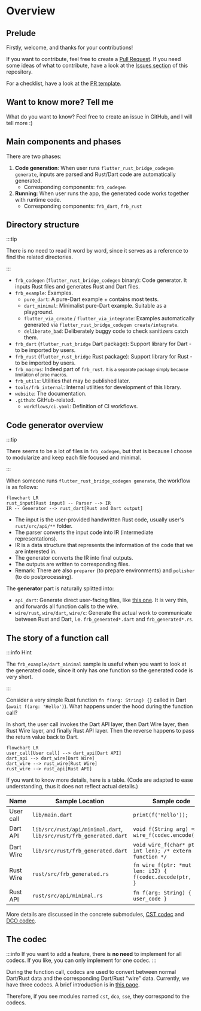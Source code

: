 # Overview

## Prelude

Firstly, welcome, and thanks for your contributions!

If you want to contribute, feel free to create a [Pull Request](https://github.com/fzyzcjy/flutter_rust_bridge/pulls). If you need some ideas of what to contribute, have a look at the [Issues section](https://github.com/fzyzcjy/flutter_rust_bridge/issues) of this repository.

For a checklist, have a look at the [PR template](https://github.com/fzyzcjy/flutter_rust_bridge/blob/master/.github/PULL_REQUEST_TEMPLATE.md).

## Want to know more? Tell me

What do you want to know? Feel free to create an issue in GitHub, and I will tell more :)

## Main components and phases

There are two phases:

1. **Code generation**:
When user runs `flutter_rust_bridge_codegen generate`,
inputs are parsed and Rust/Dart code are automatically generated.
   * Corresponding components: `frb_codegen`
2. **Running**:
When user runs the app,
the generated code works together with runtime code.
   * Corresponding components: `frb_dart`, `frb_rust`

## Directory structure

:::tip

There is no need to read it word by word, since it serves as a reference to find the related directories.

:::

- `frb_codegen` (`flutter_rust_bridge_codegen` binary): Code generator. It inputs Rust files and generates Rust and Dart files.
- `frb_example`: Examples.
    - `pure_dart`: A pure-Dart example + contains most tests.
    - `dart_minimal`: Minimalist pure-Dart example. Suitable as a playground.
    - `flutter_via_create` / `flutter_via_integrate`: Examples automatically generated via `flutter_rust_bridge_codegen create/integrate`.
    - `deliberate_bad`: Deliberately buggy code to check sanitizers catch them.
- `frb_dart` (`flutter_rust_bridge` Dart package): Support library for Dart - to be imported by users.
- `frb_rust` (`flutter_rust_bridge` Rust package): Support library for Rust - to be imported by users.
- `frb_macros`: Indeed part of `frb_rust`. <small>It is a separate package simply because limitation of proc macros.</small>
- `frb_utils`: Utilities that may be published later.
- `tools/frb_internal`: Internal utilities for development of this library.
- `website`: The documentation.
- `.github`: GitHub-related.
    - `workflows/ci.yaml`: Definition of CI workflows.

## Code generator overview

:::tip

There seems to be a lot of files in `frb_codegen`,
but that is because I choose to modularize and keep each file focused and minimal.

:::

When someone runs `flutter_rust_bridge_codegen generate`, the workflow is as follows:

```mermaid
flowchart LR
rust_input[Rust input] -- Parser --> IR
IR -- Generator --> rust_dart[Rust and Dart output]
```

- The input is the user-provided handwritten Rust code, usually user's `rust/src/api/**` folder.
- The parser converts the input code into IR (intermediate representations).
- IR is a data structure that represents the information of the code that we are interested in.
- The generator converts the IR into final outputs.
- The outputs are written to corresponding files.
- Remark: There are also `preparer` (to prepare environments) and `polisher` (to do postprocessing).

The **generator** part is naturally splitted into:

* `api_dart`: Generate direct user-facing files,
like [this one](https://github.com/fzyzcjy/flutter_rust_bridge/blob/master/frb_example/flutter_via_create/lib/src/rust/api/simple.dart).
It is very thin, and forwards all function calls to the wire.
* `wire/rust`, `wire/dart`, `wire/c`: Generate the actual work to communicate between Rust and Dart,
i.e. `frb_generated*.dart` and `frb_generated*.rs`.

## The story of a function call

:::info Hint

The `frb_example/dart_minimal` sample is useful when you want to look at the generated code,
since it only has one function so the generated code is very short.

:::

Consider a very simple Rust function
`fn f(arg: String) {}`
called in Dart
(`await f(arg: 'Hello')`).
What happens under the hood during the function call?

In short, the user call invokes the Dart API layer, then Dart Wire layer, then Rust Wire layer,
and finally Rust API layer.
Then the reverse happens to pass the return value back to Dart.

```mermaid
flowchart LR
user_call[User call] --> dart_api[Dart API]
dart_api --> dart_wire[Dart Wire]
dart_wire --> rust_wire[Rust Wire]
rust_wire --> rust_api[Rust API]
```

If you want to know more details, here is a table.
(Code are adapted to ease understanding, thus it does not reflect actual details.)

| Name      | Sample Location                                                        | Sample code                                                       | Source        |
|-----------|------------------------------------------------------------------------|-------------------------------------------------------------------|---------------|
| User call | `lib/main.dart`                                                        | `print(f('Hello'));`                                              | User provided |
| Dart API  | `lib/src/rust/api/minimal.dart`,<br/>`lib/src/rust/frb_generated.dart` | `void f(String arg) => wire_f(codec.encode(arg))`                 | Generated     |
| Dart Wire | `lib/src/rust/frb_generated.dart`                                      | `void wire_f(char* ptr, int len); /* extern function */`          | Generated     |
| Rust Wire | `rust/src/frb_generated.rs`                                            | `fn wire_f(ptr: *mut u8, len: i32) { f(codec.decode(ptr, len)) }` | Generated     |
| Rust API  | `rust/src/api/minimal.rs`                                              | `fn f(arg: String) { user_code }`                                 | User provided |

More details are discussed in the concrete submodules, [CST codec](submodules/cst-codec) and [DCO codec](submodules/dco-codec).

## The codec

:::info
If you want to add a feature, there is **no need** to implement for all codecs.
If you like, you can only implement for one codec.
:::

During the function call, codecs are used to convert between normal Dart/Rust data
and the corresponding Dart/Rust "wire" data.
Currently, we have three codecs. A brief introduction is in [this page](../miscellaneous/codec).

Therefore, if you see modules named `cst`, `dco`, `sse`, they correspond to the codecs.
